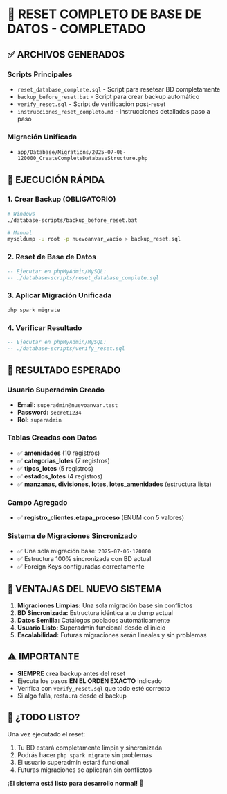 # 🎯 RESET COMPLETO DE BASE DE DATOS - COMPLETADO

## ✅ ARCHIVOS GENERADOS

### Scripts Principales
- `reset_database_complete.sql` - Script para resetear BD completamente
- `backup_before_reset.bat` - Script para crear backup automático
- `verify_reset.sql` - Script de verificación post-reset
- `instrucciones_reset_completo.md` - Instrucciones detalladas paso a paso

### Migración Unificada
- `app/Database/Migrations/2025-07-06-120000_CreateCompleteDatabaseStructure.php`

## 🚀 EJECUCIÓN RÁPIDA

### 1. Crear Backup (OBLIGATORIO)
```bash
# Windows
./database-scripts/backup_before_reset.bat

# Manual
mysqldump -u root -p nuevoanvar_vacio > backup_reset.sql
```

### 2. Reset de Base de Datos
```sql
-- Ejecutar en phpMyAdmin/MySQL:
-- ./database-scripts/reset_database_complete.sql
```

### 3. Aplicar Migración Unificada
```bash
php spark migrate
```

### 4. Verificar Resultado
```sql
-- Ejecutar en phpMyAdmin/MySQL:
-- ./database-scripts/verify_reset.sql
```

## 🎯 RESULTADO ESPERADO

### Usuario Superadmin Creado
- **Email:** `superadmin@nuevoanvar.test`
- **Password:** `secret1234`
- **Rol:** `superadmin`

### Tablas Creadas con Datos
- ✅ **amenidades** (10 registros)
- ✅ **categorias_lotes** (7 registros)
- ✅ **tipos_lotes** (5 registros) 
- ✅ **estados_lotes** (4 registros)
- ✅ **manzanas, divisiones, lotes, lotes_amenidades** (estructura lista)

### Campo Agregado
- ✅ **registro_clientes.etapa_proceso** (ENUM con 5 valores)

### Sistema de Migraciones Sincronizado
- ✅ Una sola migración base: `2025-07-06-120000`
- ✅ Estructura 100% sincronizada con BD actual
- ✅ Foreign Keys configuradas correctamente

## 🔧 VENTAJAS DEL NUEVO SISTEMA

1. **Migraciones Limpias:** Una sola migración base sin conflictos
2. **BD Sincronizada:** Estructura idéntica a tu dump actual
3. **Datos Semilla:** Catálogos poblados automáticamente
4. **Usuario Listo:** Superadmin funcional desde el inicio
5. **Escalabilidad:** Futuras migraciones serán lineales y sin problemas

## ⚠️ IMPORTANTE

- **SIEMPRE** crea backup antes del reset
- Ejecuta los pasos **EN EL ORDEN EXACTO** indicado
- Verifica con `verify_reset.sql` que todo esté correcto
- Si algo falla, restaura desde el backup

## 🎉 ¿TODO LISTO?

Una vez ejecutado el reset:
1. Tu BD estará completamente limpia y sincronizada
2. Podrás hacer `php spark migrate` sin problemas
3. El usuario superadmin estará funcional
4. Futuras migraciones se aplicarán sin conflictos

**¡El sistema está listo para desarrollo normal!** 🚀